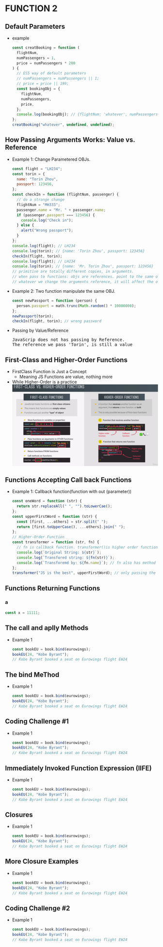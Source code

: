 # FUNCTION 2

## Default Parameters

- example

  ```javascript
  const creatBooking = function (
    flightNum,
    numPassengers = 1,
    price = numPassengers * 200
  ) {
    // ES5 way of default parameters
    // numPassengers = numPassengers || 1;
    // price = price || 199;
    const bookingObj = {
      flightNum,
      numPassengers,
      price,
    };
    console.log(bookingObj); // {flightNum: 'whatever', numPassengers: 1, price: 200}
  };
  creatBooking("whatever", undefined, undefined);
  ```

## How Passing Arguments Works: Value vs. Reference

- Example 1: Change Parametered OBJs.

  ```javascript
  const flight = "LH234";
  const torin = {
    name: "Torin Zhou",
    passport: 123456,
  };
  const checkIn = function (flightNum, passenger) {
    // do a strange change
    flightNum = "MH333";
    passenger.name = "Mr. " + passenger.name;
    if (passenger.passport === 123456) {
      console.log("Check in");
    } else {
      alert("Wrong passport");
    }
  };
  console.log(flight); // LH234
  console.log(torin); // {name: 'Torin Zhou', passport: 123456}
  checkIn(flight, torin);
  console.log(flight); // LH234
  console.log(torin); // {name: 'Mr. Torin Zhou', passport: 123456}
  // primitive are totally different copies, in arguments.
  // when pass to functions: objs are references. point to the same obj.
  // whatever we change the arguments reference, it will affect the original.
  ```

- Example 2: Two function manipulate the same OBJ.

  ```javascript
  const newPassport = function (person) {
    person.passport = math.trunc(Math.random() * 10000000);
  };
  newPassport(torin);
  checkIn(flight, torin); // wrong password
  ```

- Passing by Value/Reference
  <pre>
  JavaScrip does not has passing by Reference. 
  The reference we pass 'Torin', is still a value</pre>

## First-Class and Higher-Order Functions

- FirstClass Function is Just a Concept
  - Meaning JS Functions are value, nothing more
- While Higher-Order is a practice
  ![](img/firstClassFunction.png)

## Functions Accepting Call back Functions

- Example 1: Callback function(function with out (parameter))

  ```javascript
  const oneWord = function (str) {
    return str.replaceAll(" ", "").toLowerCae();
  };
  const upperFirstWord = function (str) {
    const [first, ...others] = str.split(" ");
    return [first.toUpperCase(), ...others].join(" ");
  };
  // Higher-Order Function
  const transformer = function (str, fn) {
    // fn is callback function. transformer()is higher order function
    console.log(`Original String: ${str}`);
    console.log(`Transfored string: ${fn(str)}`);
    console.log(`Transforemd by: ${fn.name}`); // fn also has method
  };
  transformer("JS is the best", upperFirstWord); // only passing the function value. not calling it right now.
  ```

## Functions Returning Functions

### a

```javascript
const x = 11111;
```

## The call and aplly Methods

- Example 1

  ```javascript
  const bookEU = book.bind(eurowings);
  bookEU(24, "Kobe Byrant");
  // Kobe Byrant booked a seat on Eurowings flight EW24
  ```

## The bind MeThod

- Example 1

  ```javascript
  const bookEU = book.bind(eurowings);
  bookEU(24, "Kobe Byrant");
  // Kobe Byrant booked a seat on Eurowings flight EW24
  ```

## Coding Challenge #1

- Example 1

  ```javascript
  const bookEU = book.bind(eurowings);
  bookEU(24, "Kobe Byrant");
  // Kobe Byrant booked a seat on Eurowings flight EW24
  ```

## Immediately Invoked Function Expression (IIFE)

- Example 1

  ```javascript
  const bookEU = book.bind(eurowings);
  bookEU(24, "Kobe Byrant");
  // Kobe Byrant booked a seat on Eurowings flight EW24
  ```

## Closures

- Example 1

  ```javascript
  const bookEU = book.bind(eurowings);
  bookEU(24, "Kobe Byrant");
  // Kobe Byrant booked a seat on Eurowings flight EW24
  ```

## More Closure Examples

- Example 1

  ```javascript
  const bookEU = book.bind(eurowings);
  bookEU(24, "Kobe Byrant");
  // Kobe Byrant booked a seat on Eurowings flight EW24
  ```

## Coding Challenge #2

- Example 1

  ```javascript
  const bookEU = book.bind(eurowings);
  bookEU(24, "Kobe Byrant");
  // Kobe Byrant booked a seat on Eurowings flight EW24
  ```

